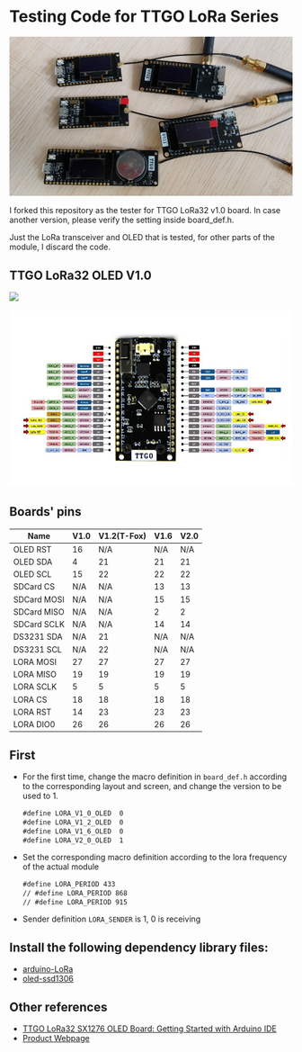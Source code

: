 Testing Code for TTGO LoRa Series
=================================
![](figures/all.png)

I forked this repository as the tester for TTGO LoRa32 v1.0 board.
In case another version, please verify the setting inside board_def.h.

Just the LoRa transceiver and OLED that is tested,
    for other parts of the module, I discard the code.


## TTGO LoRa32 OLED V1.0

![](https://i0.wp.com/randomnerdtutorials.com/wp-content/uploads/2019/10/TTGO-LoRa-ESP32-Dev-Board-Arduino-IDE-Project.jpg?resize=1024%2C576&quality=100&strip=all&ssl=1)


![](figures/v1.png)


## Boards' pins

| Name        | V1.0 | V1.2(T-Fox) | V1.6 | V2.0 |
| ----------- | ---- | ----------- | ---- | ---- |
| OLED RST    | 16   | N/A         | N/A  | N/A  |
| OLED SDA    | 4    | 21          | 21   | 21   |
| OLED SCL    | 15   | 22          | 22   | 22   |
| SDCard CS   | N/A  | N/A         | 13   | 13   |
| SDCard MOSI | N/A  | N/A         | 15   | 15   |
| SDCard MISO | N/A  | N/A         | 2    | 2    |
| SDCard SCLK | N/A  | N/A         | 14   | 14   |
| DS3231 SDA  | N/A  | 21          | N/A  | N/A  |
| DS3231 SCL  | N/A  | 22          | N/A  | N/A  |
| LORA MOSI   | 27   | 27          | 27   | 27   |
| LORA MISO   | 19   | 19          | 19   | 19   |
| LORA SCLK   | 5    | 5           | 5    | 5    |
| LORA CS     | 18   | 18          | 18   | 18   |
| LORA RST    | 14   | 23          | 23   | 23   |
| LORA DIO0   | 26   | 26          | 26   | 26   |


## First

- For the first time, change the macro definition in `board_def.h` according to the corresponding layout and screen, and change the version to be used to 1.
    ```
    #define LORA_V1_0_OLED  0
    #define LORA_V1_2_OLED  0
    #define LORA_V1_6_OLED  0
    #define LORA_V2_0_OLED  1
    ```

- Set the corresponding macro definition according to the lora frequency of the actual module
    ```
    #define LORA_PERIOD 433
    // #define LORA_PERIOD 868
    // #define LORA_PERIOD 915
    ```

- Sender definition `LORA_SENDER` is 1, 0 is receiving


## Install the following dependency library files:

- [arduino-LoRa](https://github.com/sandeepmistry/arduino-LoRa)
- [oled-ssd1306](https://github.com/ThingPulse/esp8266-oled-ssd1306)


## Other references

- [TTGO LoRa32 SX1276 OLED Board: Getting Started with Arduino IDE](
    https://randomnerdtutorials.com/ttgo-lora32-sx1276-arduino-ide/)
- [Product Webpage](http://www.lilygo.cn/prod_view.aspx?TypeId=50003&Id=1134&FId=t3:50003:3)
